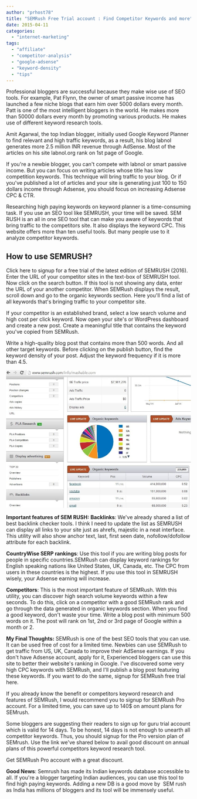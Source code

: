 ```yaml
---
author: "prhost78"
title: "SEMRush Free Trial account : Find Competitor Keywords and more"
date: 2015-04-11
categories: 
  - "internet-marketing"
tags: 
  - "affiliate"
  - "competitor-analysis"
  - "google-adsense"
  - "keyword-density"
  - "tips"
---
```


Professional bloggers are successful because they make wise use of SEO tools. For example, Pat Flynn, the owner of smart passive income has launched a few niche blogs that earn him over 5000 dollars every month. Patt is one of the most intelligent bloggers in the world. He makes more than 50000 dollars every month by promoting various products. He makes use of different keyword research tools.

Amit Agarwal, the top Indian blogger, initially used Google Keyword Planner to find relevant and high traffic keywords, as a result, his blog labnol generates more 2.5 million INR revenue through AdSense. Most of the articles on his site labnol.org rank on 1st page of Google.

If you're a newbie blogger, you can't compete with labnol or smart passive income. But you can focus on writing articles whose title has low competition keywords. This technique will bring traffic to your blog. Or if you've published a lot of articles and your site is generating just 100 to 150 dollars income through Adsense, you should focus on increasing Adsense CPC & CTR.

Researching high paying keywords on keyword planner is a time-consuming task. If you use an SEO tool like SEMRUSH, your time will be saved. SEM RUSH is an all in one SEO tool that can make you aware of keywords that bring traffic to the competitors site. It also displays the keyword CPC. This website offers more than ten useful tools. But many people use to it analyze competitor keywords.

## How to use SEMRUSH?

Click here to signup for a free trial of the latest edition of SEMRUSH (2016). Enter the URL of your competitor sites in the text-box of SEMRUSH tool. Now click on the search button. If this tool is not showing any data, enter the URL of your another competitor. When SEMRush displays the result, scroll down and go to the organic keywords section. Here you'll find a list of all keywords that's bringing traffic to your competitor site.

If your competitor is an established brand, select a low search volume and high cost per click keyword. Now open your site's or WordPress dashboard and create a new post. Create a meaningful title that contains the keyword you've copied from SEMRush.

Write a high-quality blog post that contains more than 500 words. And all other target keywords. Before clicking on the publish button, find the keyword density of your post. Adjust the keyword frequency if it is more than 4.5.

![SEMRush free account 2015 - best SEO tool for keyword research](images/SEMRush-free-account.jpg)

**Important features of SEM RUSH:** **Backlinks**: We've already shared a list of best backlink checker tools. I think I need to update the list as SEMRUSH can display all links to your site just as ahrefs, majestic in a neat interface. This utility will also show anchor text, last, first seen date, nofollow/dofollow attribute for each backlink.

**CountryWise SERP rankings**: Use this tool if you are writing blog posts for people in specific countries.SEMRush can display keyword rankings for English speaking nations like United States, UK, Canada, etc. The CPC from users in these countries is the highest. If you use this tool in SEMRUSH wisely, your Adsense earning will increase.

**Competitors**: This is the most important feature of SEMRush. With this utility, you can discover high search volume keywords within a few seconds. To do this, click on a competitor with a good SEMRush rank and go through the data generated in organic keywords section. When you find a good keyword, don't waste your time. Write a blog post with minimum 500 words on it. The post will rank on 1st, 2nd or 3rd page of Google within a month or 2.

**My Final Thoughts:** SEMRush is one of the best SEO tools that you can use. It can be used free of cost for a limited time. Newbies can use SEMRush to get traffic from US, UK, Canada to improve their AdSense earnings. If you don't have Adsense account, apply for it, Experienced bloggers can use this site to better their website's ranking in Google. I've discovered some very high CPC keywords with SEMRush, and I'll publish a blog post featuring these keywords. If you want to do the same, signup for SEMRush free trial here.

If you already know the benefit or competitors keyword research and features of SEMRush, I would recommend you to signup for SEMRush Pro account. For a limited time, you can save up to 140$ on amount plans for SEMrush.

Some bloggers are suggesting their readers to sign up for guru trial account which is valid for 14 days. To be honest, 14 days is not enough to unearth all competitor keywords. Thus, you should signup for the Pro version plan of SEMrush. Use the link we've shared below to avail good discount on annual plans of this powerful competitors keyword research tool.

Get SEMRush Pro account with a great discount.

**Good News**: Semrush has made its Indian keywords database accessible to all. If you're a blogger targeting Indian audiences, you can use this tool to find high paying keywords. Adding a new DB is a good move by  SEM rush as India has millions of bloggers and its tool will be immensely useful.
